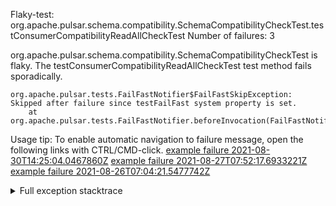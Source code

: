         
Flaky-test: org.apache.pulsar.schema.compatibility.SchemaCompatibilityCheckTest.testConsumerCompatibilityReadAllCheckTest
Number of failures: 3

org.apache.pulsar.schema.compatibility.SchemaCompatibilityCheckTest is flaky. The testConsumerCompatibilityReadAllCheckTest test method fails sporadically.

```
org.apache.pulsar.tests.FailFastNotifier$FailFastSkipException: Skipped after failure since testFailFast system property is set.
	at org.apache.pulsar.tests.FailFastNotifier.beforeInvocation(FailFastNotifier.java:88)

```

Usage tip: To enable automatic navigation to failure message, open the following links with CTRL/CMD-click.
[example failure 2021-08-30T14:25:04.0467860Z](https://github.com/apache/pulsar/runs/3462661639?check_suite_focus=true#step:9:967)
[example failure 2021-08-27T07:52:17.6933221Z](https://github.com/apache/pulsar/runs/3440855061?check_suite_focus=true#step:9:980)
[example failure 2021-08-26T07:04:21.5477742Z](https://github.com/apache/pulsar/runs/3429892062?check_suite_focus=true#step:9:940)


<details>
<summary>Full exception stacktrace</summary>
<code><pre>
org.apache.pulsar.tests.FailFastNotifier$FailFastSkipException: Skipped after failure since testFailFast system property is set.
	at org.apache.pulsar.tests.FailFastNotifier.beforeInvocation(FailFastNotifier.java:88)

</pre></code>
</details>


